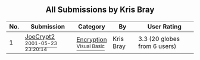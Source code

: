 ﻿<div align="center">

## All Submissions by Kris  Bray

</div>

No.  | Submission | Category | By   | User Rating
---- | ---------- | -------- | ---- | -----------
1 | [JoeCrypt2<br /><sup>2001-05-23 23:20:14</sup>](https://github.com/Planet-Source-Code/kris-bray-joecrypt2__1-23477) | [Encryption<br /><sup>Visual Basic</sup>](../ByCategory/encryption__1-48.md) | Kris  Bray | 3.3 (20 globes from 6 users)
